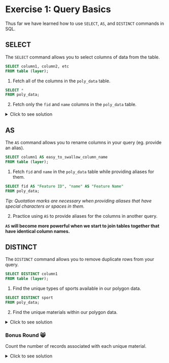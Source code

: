 # Exercise 1: Query Basics

Thus far we have learned how to use `SELECT`, `AS`, and `DISTINCT` commands in SQL.

## SELECT

The `SELECT` command allows you to select columns of data from the table.

```sql
SELECT column1, column2, etc
FROM table (layer);
```

1. Fetch all of the columns in the `poly_data` table.

```sql
SELECT *
FROM poly_data;
```

2. Fetch only the `fid` and `name` columns in the `poly_data` table.

<details>
  <summary>Click to see solution</summary>

```sql
SELECT fid, "name"
FROM poly_data;
```

_Tip: Quotation marks are necessary to select columns that are already keywords in SQL._

</details>

## AS

The `AS` command allows you to rename columns in your query (eg. provide an alias).

```sql
SELECT column1 AS easy_to_swallow_column_name
FROM table (layer);
```

1. Fetch `fid` and `name` in the `poly_data` table while providing aliases for them.

```sql
SELECT fid AS "Feature ID", "name" AS "Feature Name"
FROM poly_data;
```

_Tip: Quotation marks are necessary when providing aliases that have special characters or spaces in them._

2. Practice using `AS` to provide aliases for the columns in another query.

**`AS` will become more powerful when we start to join tables together that have identical column names.**

## DISTINCT

The `DISTINCT` command allows you to remove duplicate rows from your query.

```sql
SELECT DISTINCT column1
FROM table (layer);
```

1. Find the unique types of sports available in our polygon data.

```sql
SELECT DISTINCT sport
FROM poly_data;
```

2. Find the unique materials within our polygon data.

<details>
  <summary>Click to see solution</summary>

```sql
SELECT DISTINCT material
FROM poly_data;
```

</details>

### Bonus Round :smile_cat:

Count the number of records associated with each unique material.

<details>
  <summary>Click to see solution</summary>

```sql
SELECT DISTINCT material
FROM poly_data
GROUP BY material;
```

</details>
